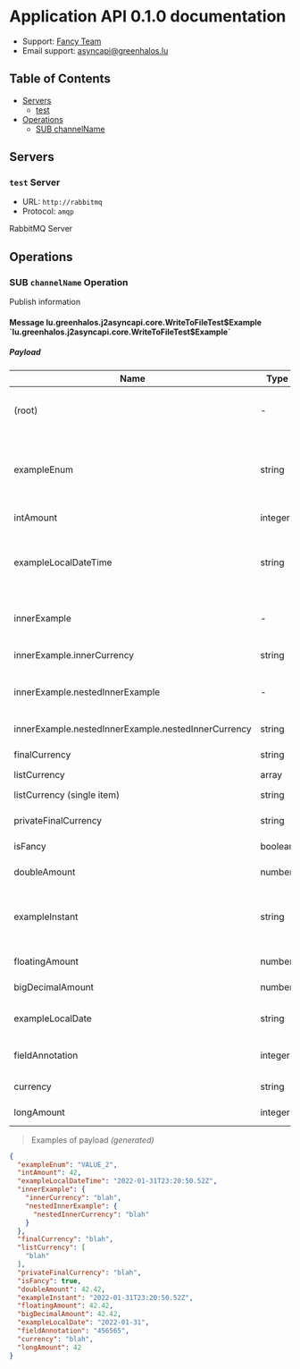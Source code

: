 # Application API 0.1.0 documentation

* Support: [Fancy Team](https://greenhalos.lu)
* Email support: [asyncapi@greenhalos.lu](mailto:asyncapi@greenhalos.lu)


## Table of Contents

* [Servers](#servers)
  * [test](#test-server)
* [Operations](#operations)
  * [SUB channelName](#sub-channelname-operation)

## Servers

### `test` Server

* URL: `http://rabbitmq`
* Protocol: `amqp`

RabbitMQ Server


## Operations

### SUB `channelName` Operation

Publish information

#### Message lu.greenhalos.j2asyncapi.core.WriteToFileTest$Example `lu.greenhalos.j2asyncapi.core.WriteToFileTest$Example`

##### Payload

| Name | Type | Description | Value | Constraints | Notes |
|---|---|---|---|---|---|
| (root) | - | - | - | - | **additional properties are allowed** |
| exampleEnum | string | - | allowed (`"VALUE_2"`, `"VALUE_3"`), examples (`"VALUE_2"`, `"VALUE_3"`) | - | - |
| intAmount | integer | - | examples (`42`, `352`) | format (`int32`) | - |
| exampleLocalDateTime | string | - | examples (`"2022-01-31T23:20:50.52Z"`, `"1985-04-12T15:59:55-08:00"`) | format (`date-time`) | - |
| innerExample | - | - | - | - | **additional properties are allowed** |
| innerExample.innerCurrency | string | - | examples (`"blah"`, `"blub"`) | - | - |
| innerExample.nestedInnerExample | - | - | - | - | **additional properties are allowed** |
| innerExample.nestedInnerExample.nestedInnerCurrency | string | - | examples (`"blah"`, `"blub"`) | - | - |
| finalCurrency | string | - | examples (`"blah"`, `"blub"`) | - | - |
| listCurrency | array<string> | - | - | - | - |
| listCurrency (single item) | string | - | examples (`"blah"`, `"blub"`) | - | - |
| privateFinalCurrency | string | - | examples (`"blah"`, `"blub"`) | - | - |
| isFancy | boolean | - | examples (`true`, `false`) | - | - |
| doubleAmount | number | - | examples (`42.42`, `352.01`) | format (`double`) | - |
| exampleInstant | string | - | examples (`"2022-01-31T23:20:50.52Z"`, `"1985-04-12T15:59:55-08:00"`) | format (`date-time`) | - |
| floatingAmount | number | - | examples (`42.42`, `352.01`) | format (`float`) | - |
| bigDecimalAmount | number | - | examples (`42.42`, `352.01`) | format (`float`) | - |
| exampleLocalDate | string | - | examples (`"2022-01-31"`, `"1985-04-12"`) | format (`date`) | - |
| fieldAnnotation | integer | - | examples (`"456565"`, `"4654"`) | format (`flapping`) | - |
| currency | string | - | examples (`"blah"`, `"blub"`) | - | - |
| longAmount | integer | - | examples (`42`, `352`) | format (`int64`) | - |

> Examples of payload _(generated)_

```json
{
  "exampleEnum": "VALUE_2",
  "intAmount": 42,
  "exampleLocalDateTime": "2022-01-31T23:20:50.52Z",
  "innerExample": {
    "innerCurrency": "blah",
    "nestedInnerExample": {
      "nestedInnerCurrency": "blah"
    }
  },
  "finalCurrency": "blah",
  "listCurrency": [
    "blah"
  ],
  "privateFinalCurrency": "blah",
  "isFancy": true,
  "doubleAmount": 42.42,
  "exampleInstant": "2022-01-31T23:20:50.52Z",
  "floatingAmount": 42.42,
  "bigDecimalAmount": 42.42,
  "exampleLocalDate": "2022-01-31",
  "fieldAnnotation": "456565",
  "currency": "blah",
  "longAmount": 42
}
```



